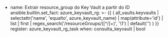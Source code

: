 - name: Extrair resource_group do Key Vault a partir do ID
  ansible.builtin.set_fact:
    azure_keyvault_rg: >-
      {{ (
        all_vaults.keyvaults
        | selectattr('name', 'equalto', azure_keyvault_name)
        | map(attribute='id')
        | list
        | first
        | regex_search('/resourceGroups/([^/]+)', '\\1')
        | default('')
      ) }}
  register: azure_keyvault_rg_task
  when: consulta_keyvault | bool